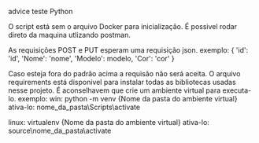 advice
teste Python

O script está sem o arquivo Docker para inicialização. É possivel rodar direto da maquina utlizando postman.

As requisições POST e PUT esperam uma requisição json. exemplo: { 'id': 'id', 'Nome': 'nome', 'Modelo': modelo, 'Cor': 'cor' }

Caso esteja fora do padrão acima a requisão não será aceita. O arquivo requirements está disponivel para instalar todas as bibliotecas usadas nesse projeto. É aconselhavem que crie um ambiente virtual para executa-lo. exemplo: win: python -m venv {Nome da pasta do ambiente virtual} ativa-lo: nome_da_pasta\Scripts\activate

linux: virtualenv {Nome da pasta do ambiente virtual} ativa-lo: source\nome_da_pasta\activate
